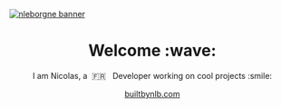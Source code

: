 [![nleborgne banner](https://user-images.githubusercontent.com/10797160/95275262-c1d35780-0893-11eb-8c9e-7a9355cc2524.png)](https://builtbynlb.com/)
<h1 align='center'> Welcome :wave:</h1>
<p align='center'> I am Nicolas, a &nbsp;🇫🇷 &nbsp; Developer working on cool projects :smile:</p>
<p align='center'><a target='_blank' href="https://builtbynlb.com">builtbynlb.com</a></p>

